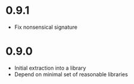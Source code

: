 0.9.1
=====

* Fix nonsensical signature

0.9.0
=====

* Initial extraction into a library
* Depend on minimal set of reasonable libraries
